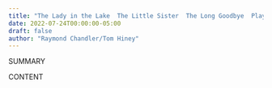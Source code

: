 ```yaml
---
title: "The Lady in the Lake  The Little Sister  The Long Goodbye  Playback (Everyman's Library)"
date: 2022-07-24T00:00:00-05:00
draft: false
author: "Raymond Chandler/Tom Hiney"
---
```


SUMMARY

<!--more-->

CONTENT